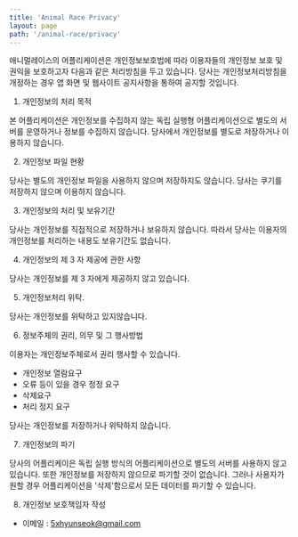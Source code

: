 ```yaml
---
title: 'Animal Race Privacy'
layout: page
path: '/animal-race/privacy'
---
```


애니멀레이스의 어플리케이션은 개인정보보호법에 따라 이용자들의 개인정보 보호 및 권익을 보호하고자 다음과 같은 처리방침을 두고 있습니다.
당사는 개인정보처리방침을 개정하는 경우 앱 화면 및 웹사이트 공지사항을 통하여 공지할 것입니다.

1. 개인정보의 처리 목적

본 어플리케이션은 개인정보를 수집하지 않는 독립 실행형 어플리케이션으로 별도의 서버를 운영하거나 정보를 수집하지 않습니다.
당사에서 개인정보를 별도로 저장하거나 이용하지 않습니다.

2. 개인정보 파일 현황

당사는 별도의 개인정보 파일을 사용하지 않으며 저장하지도 않습니다.
당사는 쿠기를 저장하지 않으며 이용하지 않습니다.

3. 개인정보의 처리 및 보유기간

당사는 개인정보를 직접적으로 저장하거나 보유하지 않습니다.
따라서 당사는 이용자의 개인정보를 처리하는 내용도 보유기간도 없습니다.

4. 개인정보의 제 3 자 제공에 관한 사항

당사는 개인정보를 제 3 자에게 제공하지 않고 있습니다.

5. 개인정보처리 위탁.

당사는 개인정보를 위탁하고 있지않습니다.

6. 정보주체의 권리, 의무 및 그 행사방법

이용자는 개인정보주체로서 권리 행사할 수 있습니다.

- 개인정보 열람요구
- 오류 등이 있을 경우 정정 요구
- 삭제요구
- 처리 정지 요구

당사는 개인정보를 저장하거나 위탁하지 않습니다.

7. 개인정보의 파기

당사의 어플리케이은 독립 실행 방식의 어플리케이션으로 별도의 서버를 사용하지 않고있습니다.
또한 개인정보를 저장하지 않으므로 파기할 것이 없습니다.
그러나 사용자가 원할 경우 어플리케이션을 '삭제'함으로서 모든 데이터를 파기할 수 있습니다.

8. 개인정보 보호책임자 작성

- 이메일 : 5xhyunseok@gmail.com
